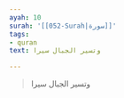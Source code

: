 ```yaml
---
ayah: 10
surah: '[[052-Surah|سورة]]'
tags:
- quran
text: وتسير الجبال سيرا

---
```

> وتسير الجبال سيرا
